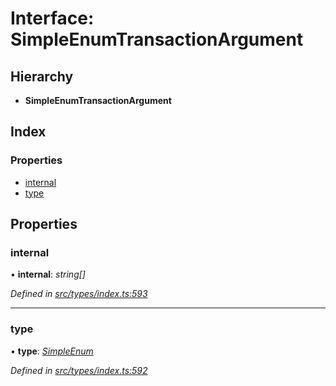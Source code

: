 # Interface: SimpleEnumTransactionArgument

## Hierarchy

* **SimpleEnumTransactionArgument**

## Index

### Properties

* [internal](simpleenumtransactionargument.md#internal)
* [type](simpleenumtransactionargument.md#type)

## Properties

###  internal

• **internal**: *string[]*

*Defined in [src/types/index.ts:593](https://github.com/PolymathNetwork/polymesh-sdk/blob/a0872cf4/src/types/index.ts#L593)*

___

###  type

• **type**: *[SimpleEnum](../enums/transactionargumenttype.md#simpleenum)*

*Defined in [src/types/index.ts:592](https://github.com/PolymathNetwork/polymesh-sdk/blob/a0872cf4/src/types/index.ts#L592)*
